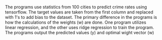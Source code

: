 The programs use statistics from 100 cities to predict crime rates using tensorflow.
The target values are taken from the first column and replaced with 1's to add bias to the dataset.
The primary difference in the programs is how the calculations of the weights (w) are done. One program utilizes
linear regression, and the other uses ridge regression to train the program. The programs output the predicted values (y) and optimal wight vector (w)
